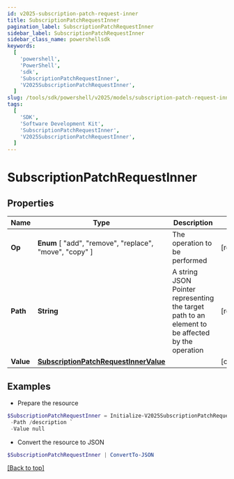 ```yaml
---
id: v2025-subscription-patch-request-inner
title: SubscriptionPatchRequestInner
pagination_label: SubscriptionPatchRequestInner
sidebar_label: SubscriptionPatchRequestInner
sidebar_class_name: powershellsdk
keywords:
  [
    'powershell',
    'PowerShell',
    'sdk',
    'SubscriptionPatchRequestInner',
    'V2025SubscriptionPatchRequestInner',
  ]
slug: /tools/sdk/powershell/v2025/models/subscription-patch-request-inner
tags:
  [
    'SDK',
    'Software Development Kit',
    'SubscriptionPatchRequestInner',
    'V2025SubscriptionPatchRequestInner',
  ]
---
```


# SubscriptionPatchRequestInner

## Properties

| Name | Type | Description | Notes |
| --- | --- | --- | --- |
| **Op** | **Enum** [ "add", "remove", "replace", "move", "copy" ] | The operation to be performed | [required] |
| **Path** | **String** | A string JSON Pointer representing the target path to an element to be affected by the operation | [required] |
| **Value** | [**SubscriptionPatchRequestInnerValue**](subscription-patch-request-inner-value) |  | [optional] |

## Examples

- Prepare the resource

```powershell
$SubscriptionPatchRequestInner = Initialize-V2025SubscriptionPatchRequestInner  -Op replace `
 -Path /description `
 -Value null
```

- Convert the resource to JSON

```powershell
$SubscriptionPatchRequestInner | ConvertTo-JSON
```

[[Back to top]](#)

